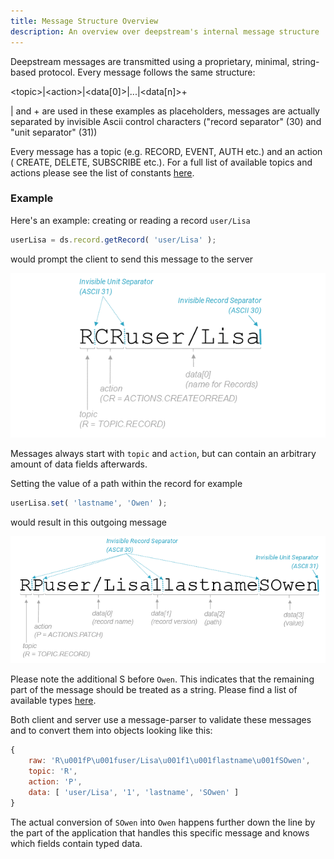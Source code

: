 ```yaml
---
title: Message Structure Overview
description: An overview over deepstream's internal message structure
---
```


Deepstream messages are transmitted using a proprietary, minimal, string-based protocol. Every message follows the same structure:

<div class="message-structure">
&lt;topic&gt;|&lt;action&gt;|&lt;data[0]&gt;|...|&lt;data[n]&gt;+
</div>

| and + are used in these examples as placeholders, messages are actually separated by invisible Ascii control characters ("record separator" (30) and "unit separator" (31))

Every message has a topic (e.g. RECORD, EVENT, AUTH etc.) and an action ( CREATE, DELETE, SUBSCRIBE etc.). For a full list of available topics and actions please see the list of constants [here](/docs/common/constants/).

### Example
Here's an example: creating or reading a record `user/Lisa`

```javascript
userLisa = ds.record.getRecord( 'user/Lisa' );
```

would prompt the client to send this message to the server

![Message Structure Overview](message-structure-record-create.png)

Messages always start with `topic` and `action`, but can contain an arbitrary amount of data fields afterwards.

Setting the value of a path within the record for example

```javascript
userLisa.set( 'lastname', 'Owen' );
```

would result in this outgoing message

![Message Structure Path](message-structure-record-patch.png)

Please note the additional S before `Owen`. This indicates that the remaining part of the message should be treated as a string. Please find a list of available types [here](/docs/common/constants/#data-types).

Both client and server use a message-parser to validate these messages and to convert them into objects looking like this:

```javascript
{
	raw: 'R\u001fP\u001fuser/Lisa\u001f1\u001flastname\u001fSOwen',
	topic: 'R',
	action: 'P',
	data: [ 'user/Lisa', '1', 'lastname', 'SOwen' ]
}
```

The actual conversion of `SOwen` into `Owen` happens further down the line by the part of the application that handles this specific message and knows which fields contain typed data.
